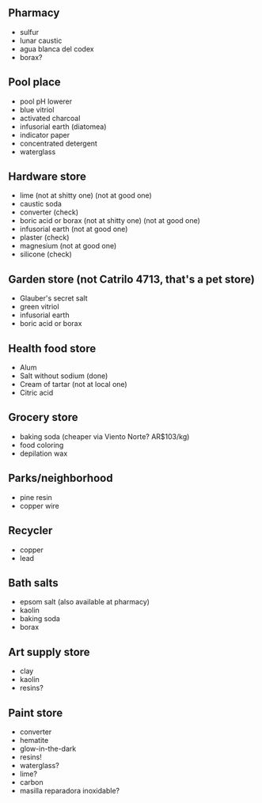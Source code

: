 ## Pharmacy

- sulfur
- lunar caustic
- agua blanca del codex
- borax?

## Pool place

- pool pH lowerer
- blue vitriol
- activated charcoal
- infusorial earth (diatomea)
- indicator paper
- concentrated detergent
- waterglass

## Hardware store

- lime (not at shitty one) (not at good one)
- caustic soda
- converter (check)
- boric acid or borax (not at shitty one) (not at good one)
- infusorial earth (not at good one)
- plaster (check)
- magnesium (not at good one)
- silicone (check)

## Garden store (not Catrilo 4713, that's a pet store)

- Glauber's secret salt
- green vitriol
- infusorial earth
- boric acid or borax

## Health food store

- Alum
- Salt without sodium (done)
- Cream of tartar (not at local one)
- Citric acid

## Grocery store

- baking soda (cheaper via Viento Norte? AR$103/kg)
- food coloring
- depilation wax

## Parks/neighborhood

- pine resin
- copper wire

## Recycler

- copper
- lead

## Bath salts

- epsom salt (also available at pharmacy)
- kaolin
- baking soda
- borax

## Art supply store

- clay
- kaolin
- resins?

## Paint store

- converter
- hematite
- glow-in-the-dark
- resins!
- waterglass?
- lime?
- carbon
- masilla reparadora inoxidable?
